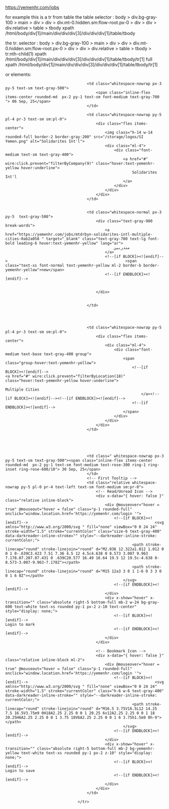 https://yemenhr.com/jobs 

for example this is a tr from table 
the table selector :
body > div.bg-gray-100 > main > div > div > div.mt-0.hidden.sm\:flow-root.px-0 > div > div > div.relative > table > tbody
xpath
/html/body/div[1]/main/div/div/div[3]/div/div/div[1]/table/tbody


the tr:
selector :
body > div.bg-gray-100 > main > div > div > div.mt-0.hidden.sm\:flow-root.px-0 > div > div > div.relative > table > tbody > tr:nth-child(1)
xpath 
/html/body/div[1]/main/div/div/div[3]/div/div/div[1]/table/tbody/tr[1]
full xpath
/html/body/div[1]/main/div/div/div[3]/div/div/div[1]/table/tbody/tr[1]

or elements:
<tr wire:key="13797" class="hover:bg-blue-50/50">

                                        <td class="whitespace-nowrap px-3 py-5 text-sm text-gray-500">
                                            <span class="inline-flex items-center rounded-md  px-2 py-1 text-sm font-medium text-gray-700 "> 06 Sep, 25</span>
                                        </td>

                                        <td class="whitespace-nowrap py-5 pl-4 pr-3 text-sm sm:pl-0">
                                            <div class="flex items-center">
                                                <img class="h-14 w-14 rounded-full border-2 border-gray-200" src="/storage/logos/SI Yemen.png" alt="Solidarites Int'l">
                                                <div class="ml-4">
                                                    <div class="font-medium text-sm text-gray-400">
                                                        <a href="#" wire:click.prevent="filterByCompany(9)" class="hover:text-yemenhr-yellow hover:underline">
                                                            Solidarites Int'l
                                                        </a>
                                                    </div>
                                                </div>
                                            </div>
                                        </td>


                                        <td class="whitespace-normal px-3 py-5  text-gray-500">
                                            <div class="text-gray-900 break-words">
                                                <a href="https://yemenhr.com/jobs/mtdrbyn-solidarites-intl-multiple-cities-0ab2a058 " target="_blank" class="text-gray-700 text-lg font-bold leading-6 hover:text-yemenhr-yellow" lang="ar">
                                                    متدربين
                                                </a>
                                                <!--[if BLOCK]><![endif]-->                                                    <span class="text-xs font-normal text-yemenhr-yellow ml-2 border-b border-yemenhr-yellow">new</span>
                                                <!--[if ENDBLOCK]><![endif]-->


                                            </div>


                                        </td>




                                        <td class="whitespace-nowrap py-5 pl-4 pr-3 text-sm sm:pl-0">
                                            <div class="flex items-center">
                                                <div class="ml-4">
                                                    <div class="font-medium text-base text-gray-400 group">
                                                        <span class="group-hover:text-yemenhr-yellow">
                                                            <!--[if BLOCK]><![endif]-->                                                                <a href="#" wire:click.prevent="filterByLocation(18)" class="hover:text-yemenhr-yellow hover:underline">
                                                                    Multiple Cities
                                                                </a><!--[if BLOCK]><![endif]--><!--[if ENDBLOCK]><![endif]-->
                                                            <!--[if ENDBLOCK]><![endif]-->
                                                        </span>
                                                    </div>
                                                </div>
                                            </div>
                                        </td>





                                        <td class=" whitespace-nowrap px-3 py-5 text-sm text-gray-500"><span class="inline-flex items-center rounded-md  px-2 py-1 text-sm font-medium text-rose-300 ring-1 ring-inset ring-rose-600/10"> 30 Sep, 25</span>
                                        </td>
                                        <!-- First Tooltip -->
                                        <td class="relative whitespace-nowrap py-5 pl-0 pr-4 text-left text-sm font-medium sm:pr-0">
                                            <!-- Read/Unread Icon -->
                                            <div x-data="{ hover: false }" class="relative inline-block">
                                                <div @mouseover="hover = true" @mouseout="hover = false" class="p-1 rounded-full" onclick="window.location.href='https://yemenhr.com/login '">
                                                    <!--[if BLOCK]><![endif]-->                                                        <svg xmlns="http://www.w3.org/2000/svg " fill="none" viewBox="0 0 24 24" stroke-width="1.5" stroke="currentColor" class="size-6 text-gray-400" data-darkreader-inline-stroke="" style="--darkreader-inline-stroke: currentColor;">
                                                            <path stroke-linecap="round" stroke-linejoin="round" d="M2.036 12.322a1.012 1.012 0 0 1 0-.639C3.423 7.51 7.36 4.5 12 4.5c4.638 0 8.573 3.007 9.963 7.178.07.207.07.431 0 .639C20.577 16.49 16.64 19.5 12 19.5c-4.638 0-8.573-3.007-9.963-7.178Z"></path>
                                                            <path stroke-linecap="round" stroke-linejoin="round" d="M15 12a3 3 0 1 1-6 0 3 3 0 0 1 6 0Z"></path>
                                                        </svg>
                                                    <!--[if ENDBLOCK]><![endif]-->
                                                </div>
                                                <div x-show="hover" x-transition="" class="absolute right-5 bottom-full mb-2 w-24 bg-gray-600 text-white text-xs rounded py-1 px-2 z-10 text-center" style="display: none;">
                                                    <!--[if BLOCK]><![endif]-->                                                        Login to mark
                                                    <!--[if ENDBLOCK]><![endif]-->
                                                </div>
                                            </div>

                                            <!-- Bookmark Icon -->
                                            <div x-data="{ hover: false }" class="relative inline-block ml-2">
                                                <div @mouseover="hover = true" @mouseout="hover = false" class="p-1 rounded-full" onclick="window.location.href='https://yemenhr.com/login '">
                                                    <!--[if BLOCK]><![endif]-->                                                        <svg xmlns="http://www.w3.org/2000/svg " fill="none" viewBox="0 0 24 24" stroke-width="1.5" stroke="currentColor" class="h-6 w-6 text-gray-400" data-darkreader-inline-stroke="" style="--darkreader-inline-stroke: currentColor;">
                                                            <path stroke-linecap="round" stroke-linejoin="round" d="M16.5 3.75V16.5L12 14.25 7.5 16.5V3.75m9 0H18A2.25 2.25 0 0 1 20.25 6v12A2.25 2.25 0 0 1 18 20.25H6A2.25 2.25 0 0 1 3.75 18V6A2.25 2.25 0 0 1 6 3.75h1.5m9 0h-9"></path>
                                                        </svg>
                                                    <!--[if ENDBLOCK]><![endif]-->
                                                </div>
                                                <div x-show="hover" x-transition="" class="absolute right-5 bottom-full mb-2 bg-yemenhr-yellow text-white text-xs rounded py-1 px-2 z-10" style="display: none;">
                                                    <!--[if BLOCK]><![endif]-->                                                        Login to save
                                                    <!--[if ENDBLOCK]><![endif]-->
                                                </div>
                                            </div>
                                        </td>

                                    </tr>



